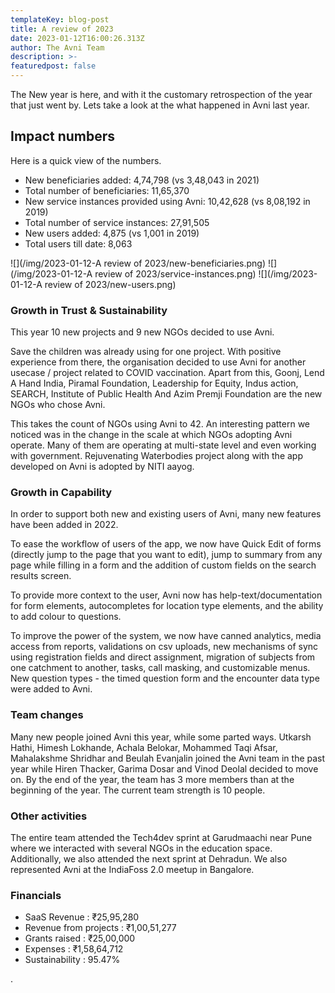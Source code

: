 ```yaml
---
templateKey: blog-post
title: A review of 2023
date: 2023-01-12T16:00:26.313Z
author: The Avni Team
description: >-
featuredpost: false
---
```



The New year is here, and with it the customary retrospection of the year that just went by. Lets take a look at the what happened in Avni last year. 

## Impact numbers
Here is a quick view of the numbers. 

- New beneficiaries added: 4,74,798 (vs 3,48,043 in 2021)
- Total number of beneficiaries: 11,65,370
- New service instances provided using Avni: 10,42,628 (vs 8,08,192 in 2019)
- Total number of service instances: 27,91,505
- New users added: 4,875 (vs 1,001 in 2019)
- Total users till date: 8,063


![](/img/2023-01-12-A review of 2023/new-beneficiaries.png)
![](/img/2023-01-12-A review of 2023/service-instances.png)
![](/img/2023-01-12-A review of 2023/new-users.png)



### Growth in Trust & Sustainability
This year 10 new projects and 9 new NGOs decided to use Avni. 

Save the children was already using for one project. With positive experience from there, the organisation decided to use Avni for another usecase / project related to COVID vaccination. Apart from this, Goonj, Lend A Hand India, Piramal Foundation, Leadership for Equity, Indus action, SEARCH, Institute of Public Health And Azim Premji Foundation are the new NGOs who chose Avni. 

This takes the count of NGOs using Avni to 42. An interesting pattern we noticed was in the change in the scale at which NGOs adopting Avni operate. Many of them are operating at multi-state level and even working with government. Rejuvenating Waterbodies project along with the app developed on Avni is adopted by NITI aayog.

### Growth in Capability
In order to support both new and existing users of Avni, many new features have been added in 2022. 

To ease the workflow of users of the app, we now have Quick Edit of forms (directly jump to the page that you want to edit), jump to summary from any page while filling in a form and the addition of custom fields on the search results screen.

To provide more context to the user, Avni now has help-text/documentation for form elements, autocompletes for location type elements, and the ability to add colour to questions.

To improve the power of the system, we now have canned analytics, media access from reports, validations on csv uploads, new mechanisms of sync using registration fields and direct assignment, migration of subjects from one catchment to another, tasks, call masking, and customizable menus. New question types - the timed question form and the encounter data type were added to Avni.

### Team changes

Many new people joined Avni this year, while some parted ways. Utkarsh Hathi, Himesh Lokhande, Achala Belokar, Mohammed Taqi Afsar, Mahalakshme Shridhar and Beulah Evanjalin  joined the Avni team in the past year while Hiren Thacker, Garima Dosar and Vinod Deolal decided to move on. By the end of the year, the team has 3 more members than at the beginning of the year. The current team strength is 10 people.


### Other activities
The entire team attended the Tech4dev sprint at Garudmaachi near Pune where we interacted with several NGOs in the education space. Additionally, we also attended the next sprint at Dehradun.
We also represented Avni at the IndiaFoss 2.0 meetup in Bangalore. 

### Financials
- SaaS Revenue : ₹25,95,280
- Revenue from projects : ₹1,00,51,277
- Grants raised : ₹25,00,000
- Expenses : ₹1,58,64,712
- Sustainability : 95.47%


.
